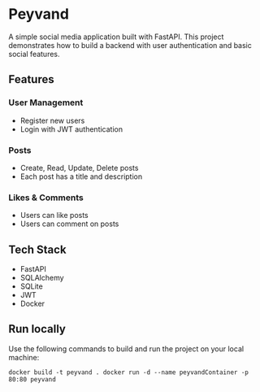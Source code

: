 # Peyvand
A simple social media application built with FastAPI.
This project demonstrates how to build a backend with user authentication and basic social features.

## Features

### User Management
- Register new users
- Login with JWT authentication

### Posts
- Create, Read, Update, Delete posts
- Each post has a title and description

### Likes & Comments
- Users can like posts
- Users can comment on posts


## Tech Stack
- FastAPI
- SQLAlchemy
- SQLite
- JWT
- Docker

## Run locally
Use the following commands to build and run the project on your local machine:

`
docker build -t peyvand .
docker run -d --name peyvandContainer -p 80:80 peyvand
`
